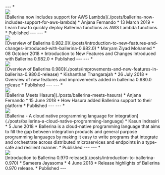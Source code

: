 <link rel="stylesheet" href="/css/blog-home-page.css"></link>
<script src="/js/blog-home-page.js"></script>
---
* <div class="cBlogThumbnailContainer"><a href="./posts/ballerina-now-includes-support-for-aws-lambda"><img src="img/blog-images/aws-blog.jpg"/></a></div> [Ballerina now includes support for AWS Lambda](./posts/ballerina-now-includes-support-for-aws-lambda) 
* Anjana Fernando
* 13 March 2019
* Learn how to quickly deploy Ballerina functions as AWS Lambda functions.
* Published
---
---
* <div class="cBlogThumbnailContainer"><a href="./posts/introduction-to-new-features-and-changes-introduced-with-ballerina-0.982.0"><img src="img/blog-images/pexels-photo-206274.jpeg"/></a></div> [Overview of Ballerina 0.982.0](./posts/introduction-to-new-features-and-changes-introduced-with-ballerina-0.982.0) 
* Maryam Ziyad Mohamed
* 08 October 2018
* Introduction to New Features and Changes Introduced with Ballerina 0.982.0
* Published
---
---
* <div class="cBlogThumbnailContainer"><a href="./posts/improvements-and-new-features-in-ballerina-0.980.0-release"><img src="img/blog-images/ballet-sneaker-dress-ballet-dancer-163379.jpeg"/></a></div> [Overview of Ballerina 0.980](./posts/improvements-and-new-features-in-ballerina-0.980.0-release) 
* Kishanthan Thangarajah
* 26 July 2018
* Overview of new features and improvements added in ballerina 0.980.0 release
* Published
---
---
* <div class="cBlogThumbnailContainer"><a href="./posts/ballerina-meets-hasura"><img src="img/blog-images/codes-coding-computer-247791.jpg"/></a></div> [Ballerina Meets Hasura](./posts/ballerina-meets-hasura) 
* Anjana Fernando
* 15 June 2018
* How Hasura added Ballerina support to their platform
* Published
---
---
* <div class="cBlogThumbnailContainer"><a href="./posts/ballerina-a-cloud-native-programming-language"><img src="img/blog-images/drone-innovation-technology-57544.jpg"/></a></div> [Ballerina - A cloud native programming language for integration](./posts/ballerina-a-cloud-native-programming-language) 
* Kasun Indrasiri
* 5 June 2018
* Ballerina is a cloud-native programming language that aims to fill the gap between integration products and general purpose programming languages by making it easy to write programs that integrate and orchestrate across distributed microservices and endpoints in a type-safe and resilient manner.
* Published
---
---
* <div class="cBlogThumbnailContainer"><a href="./posts/introduction-to-ballerina-0.970"><img src="img/blog-images/apple-black-and-white-brick-wall-169573.jpg"/></a></div> [Introduction to Ballerina 0.970 release](./posts/introduction-to-ballerina-0.970) 
* Sameera Jayasoma
* 4 June 2018
* Release highlights of Ballerina 0.970 release.
* Published
---

